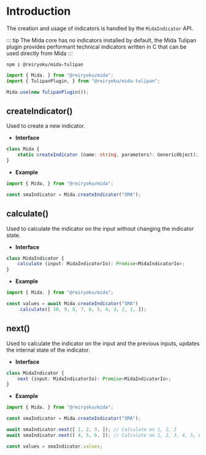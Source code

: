 # Introduction
The creation and usage of indicators is handled by the `MidaIndicator` API.

::: tip
The Mida core has no indicators installed by default, the
Mida Tulipan plugin provides performant technical indicators
written in C that can be used directly from Mida
:::

```
npm i @reiryoku/mida-tulipan
```

```javascript
import { Mida, } from "@reiryoku/mida";
import { TulipanPlugin, } from "@reiryoku/mida-tulipan";

Mida.use(new TulipanPlugin());
```

## createIndicator()
Used to create a new indicator.

- **Interface**
```typescript
class Mida {
    static createIndicator (name: string, parameters?: GenericObject): MidaIndicator;
}
```
- **Example**
```javascript
import { Mida, } from "@reiryoku/mida";

const smaIndicator = Mida.createIndicator("SMA");
```

## calculate()
Used to calculate the indicator on the input without
changing the indicator state.

- **Interface**
```typescript
class MidaIndicator {
    calculate (input: MidaIndicatorIo): Promise<MidaIndicatorIo>;
}
```
- **Example**
```javascript
import { Mida, } from "@reiryoku/mida";

const values = await Mida.createIndicator("SMA")
    .calculate([ 10, 9, 8, 7, 6, 5, 4, 3, 2, 1, ]);
```

## next()
Used to calculate the indicator on the input and
the previous inputs, updates the internal
state of the indicator.

- **Interface**
```typescript
class MidaIndicator {
    next (input: MidaIndicatorIo): Promise<MidaIndicatorIo>;
}
```
- **Example**
```javascript
import { Mida, } from "@reiryoku/mida";

const smaIndicator = Mida.createIndicator("SMA");

await smaIndicator.next([ 1, 2, 3, ]); // Calculate on 1, 2, 3
await smaIndicator.next([ 4, 5, 6, ]); // Calculate on 1, 2, 3, 4, 5, 6

const values = smaIndicator.values;
```
